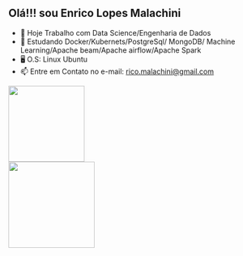 ## Olá!!! sou Enrico Lopes Malachini
- 🔭 Hoje Trabalho com Data Science/Engenharia de Dados 
- 🌱 Estudando Docker/Kubernets/PostgreSql/ MongoDB/ Machine Learning/Apache beam/Apache airflow/Apache Spark
- 🖥 O.S: Linux Ubuntu
- 📫 Entre em Contato no e-mail: rico.malachini@gmail.com

<div>
  <img height="150em"src="https://github-readme-stats.vercel.app/api/top-langs/?username=Enricolm&theme=radical" /> </br>
  <img height="170em" src="https://github-readme-stats.vercel.app/api?username=Enricolm&show_icons=true&theme=radical" />
</div>
